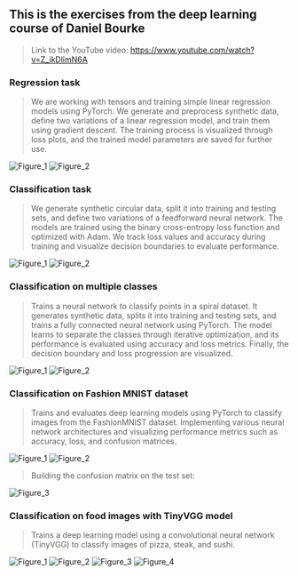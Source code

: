 ## This is the exercises from the deep learning course of Daniel Bourke
> Link to the YouTube video: https://www.youtube.com/watch?v=Z_ikDlimN6A

### Regression task
> We are working with tensors and training simple linear regression models using PyTorch.
> We generate and preprocess synthetic data, define two variations of a linear regression model, and train them using gradient descent.
> The training process is visualized through loss plots, and the trained model parameters are saved for further use.

![Figure_1](https://github.com/user-attachments/assets/2b96d12e-0571-44b8-9ccd-35a890b30b4d)
![Figure_2](https://github.com/user-attachments/assets/1fd16de8-984a-499d-872d-3d25ecb9fe95)

### Classification task
> We generate synthetic circular data, split it into training and testing sets, and define two variations of a feedforward neural network.
> The models are trained using the binary cross-entropy loss function and optimized with Adam.
> We track loss values and accuracy during training and visualize decision boundaries to evaluate performance.

![Figure_1](https://github.com/user-attachments/assets/ca797479-967a-4fbe-8a19-e990797bee97)
![Figure_2](https://github.com/user-attachments/assets/461b550e-2201-4ece-adb7-15ef18c257fc)

### Classification on multiple classes
> Trains a neural network to classify points in a spiral dataset.
> It generates synthetic data, splits it into training and testing sets, and trains a fully connected neural network using PyTorch.
> The model learns to separate the classes through iterative optimization, and its performance is evaluated using accuracy and loss metrics.
> Finally, the decision boundary and loss progression are visualized.

![Figure_1](https://github.com/user-attachments/assets/9ce77ca4-4a58-4e7c-9e3a-5121b95081c8)
![Figure_2](https://github.com/user-attachments/assets/0d0f1534-38f1-4872-b12e-dde3a7b8dc71)

### Classification on Fashion MNIST dataset
> Trains and evaluates deep learning models using PyTorch to classify images from the FashionMNIST dataset.
> Implementing various neural network architectures and visualizing performance metrics such as accuracy, loss, and confusion matrices.

![Figure_1](https://github.com/user-attachments/assets/378c91b8-be89-490f-af09-5cca828a6b86)
![Figure_2](https://github.com/user-attachments/assets/43304f30-61b0-4d0d-be6b-d6ee31e9ce89)

> Building the confusion matrix on the test set:

![Figure_3](https://github.com/user-attachments/assets/b68a25b0-ec95-478b-b43b-3a5d295534f0)

### Classification on food images with TinyVGG model
> Trains a deep learning model using a convolutional neural network (TinyVGG) to classify images of pizza, steak, and sushi.

![Figure_1](https://github.com/user-attachments/assets/ad85a3ee-6b2f-4203-b52c-401620543e8a)
![Figure_2](https://github.com/user-attachments/assets/88ee3192-be6e-487b-aa52-4fe7e73907bb)
![Figure_3](https://github.com/user-attachments/assets/d0499ff9-92fa-4012-8fd8-8cab50236052)
![Figure_4](https://github.com/user-attachments/assets/879bd25a-fea3-4e85-b7d4-3ae257f4067f)
